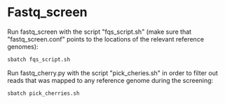 # Fastq_screen
Run fastq_screen with the script "fqs_script.sh" (make sure that "fastq_screen.conf" points to the locations of the relevant reference genomes):
```bash
sbatch fqs_script.sh
```

Run fastq_cherry.py with the script "pick_cheries.sh" in order to filter out reads that was mapped to any reference genome during the screening:
```bash
sbatch pick_cherries.sh
```
